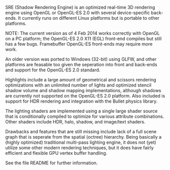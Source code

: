 SRE (Shadow Rendering Engine) is an optimized real-time 3D rendering
engine using OpenGL or OpenGL-ES 2.0 with several device-specific
back-ends. It currently runs on different Linux platforms but is
portable to other platforms.

NOTE: The current version as of 4 Feb 2014 works correctly with OpenGL
on a PC platform; the OpenGL-ES 2.0 X11 (EGL) front-end compiles but
still has a few bugs. Framebuffer OpenGL-ES front-ends may require more
work.

An older version was ported to Windows (32-bit) using GLFW, and other
platforms are feasable too given the seperation into front and back-ends
and support for the OpenGL-ES 2.0 standard.

Highlights include a large amount of geometrical and scissors rendering
optimizations with an unlimited number of lights and optimized stencil
shadow volume and shadow mapping implementations, although shadows are
currently not supported on the OpenGL-ES 2.0 platform. Also included is
support for HDR rendering and integration with the Bullet physics
library.

The lighting shaders are implemented using a single large shader source
that is conditionally compiled to optimize for various attribute
combinations. Other shaders include HDR, halo, shadow, and image/text
shaders.

Drawbacks and features that are still missing include lack of a full
scene graph that is seperate from the spatial (octree) hierarchy. Being
basically a (highly optimized) traditional multi-pass lighting engine, it
does not (yet) utilize some other modern rendering techniques, but it does
have fairly efficient and flexible GPU vertex buffer handling.

See the file README for further information.
